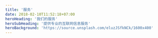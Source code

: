 ```yaml
---
title: '服务'
date: 2018-02-10T11:52:18+07:00
heroHeading: '我们的服务'
heroSubHeading: '提供专业的互联网信息服务'
heroBackground: 'https://source.unsplash.com/eluzJSfkNCk/1600x400'
---
```

